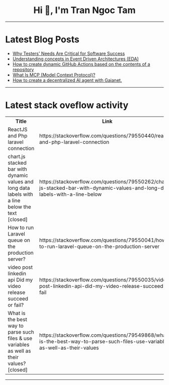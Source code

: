 <h1 align="center">Hi 👋, I'm Tran Ngoc Tam</h1>

---

# Latest Blog Posts 
<!-- BLOG-POST-LIST:START -->
- [Why Testers&#39; Needs Are Critical for Software Success](https://dev.to/grjoeay/why-testers-needs-are-critical-for-software-success-1ijn)
- [Understanding concepts in Event Driven Architectures &lpar;EDA&rpar;](https://dev.to/jhonifaber/introduction-to-event-driven-architecture-eda-3ioj)
- [How to create dynamic GitHub Actions based on the contents of a repository](https://dev.to/diploi/how-to-create-dynamic-github-actions-based-on-the-contents-of-a-repository-50j8)
- [What Is MCP &lpar;Model Context Protocol&rpar;?](https://dev.to/carrie_luo1/what-is-mcp-model-context-protocol-5dlc)
- [How to create a decentralized AI agent with Gaianet.](https://dev.to/tobysolutions/how-to-create-a-decentralized-ai-agent-with-gaianet-1mk)
<!-- BLOG-POST-LIST:END -->

---

# Latest stack oveflow activity
<table>
  <tr><th>Title</th><th>Link</th></tr>
  <!-- STACKOVERFLOW:START --><tr><td>ReactJS and Php laravel connection</td><td>https://stackoverflow.com/questions/79550440/reactjs-and-php-laravel-connection</td></tr><tr><td>chart.js stacked bar with dynamic values ​and long data labels with a line below the text [closed]</td><td>https://stackoverflow.com/questions/79550262/chart-js-stacked-bar-with-dynamic-values-and-long-data-labels-with-a-line-below</td></tr><tr><td>How to run Laravel queue on the production server?</td><td>https://stackoverflow.com/questions/79550041/how-to-run-laravel-queue-on-the-production-server</td></tr><tr><td>video post linkedin api Did my video release succeed or fail?</td><td>https://stackoverflow.com/questions/79550035/video-post-linkedin-api-did-my-video-release-succeed-or-fail</td></tr><tr><td>What is the best way to parse such files &amp; use variables as well as their values? [closed]</td><td>https://stackoverflow.com/questions/79549868/what-is-the-best-way-to-parse-such-files-use-variables-as-well-as-their-values</td></tr><!-- STACKOVERFLOW:END -->
</table>

---


